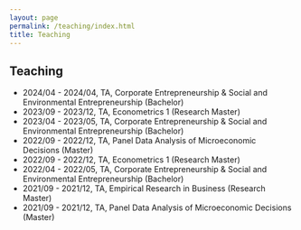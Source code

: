 ```yaml
---
layout: page
permalink: /teaching/index.html
title: Teaching
---
```

## Teaching

- 2024/04 - 2024/04, TA, Corporate Entrepreneurship & Social and Environmental Entrepreneurship (Bachelor)
- 2023/09 - 2023/12, TA, Econometrics 1 (Research Master)
- 2023/04 - 2023/05, TA, Corporate Entrepreneurship & Social and Environmental Entrepreneurship (Bachelor)
- 2022/09 - 2022/12, TA, Panel Data Analysis of Microeconomic Decisions (Master)
- 2022/09 - 2022/12, TA, Econometrics 1 (Research Master)
- 2022/04 -  2022/05, TA, Corporate Entrepreneurship & Social and Environmental Entrepreneurship (Bachelor)
- 2021/09 - 2021/12, TA, Empirical Research in Business (Research Master)
- 2021/09 -  2021/12, TA, Panel Data Analysis of Microeconomic Decisions (Master)
